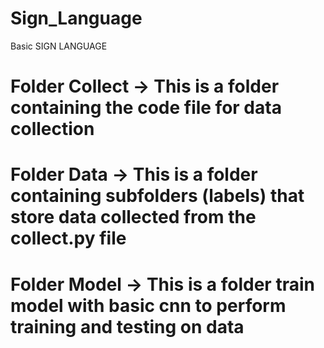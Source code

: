 # Sign_Language
Basic SIGN LANGUAGE 

# Folder Collect -> This is a folder containing the code file for data collection

# Folder Data -> This is a folder containing subfolders (labels) that store data collected from the collect.py file

# Folder Model -> This is a folder train model with basic cnn to perform training and testing on data
